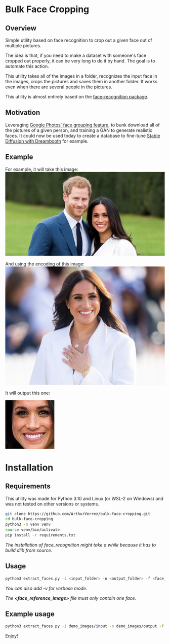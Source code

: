 # Bulk Face Cropping
## Overview
Simple utility based on face recognition to crop out a given face out of multiple pictures.

The idea is that, if you need to make a dataset with someone's face cropped out properly, it can be very long to do it by hand. The goal is to automate this action.

This utility takes all of the images in a folder, recognizes the input face in the images, crops the pictures and saves them in another folder. It works even when there are several people in the pictures.

This utility is almost entirely based on the [face-recognition package](https://face-recognition.readthedocs.io/en/latest/face_recognition.html).

## Motivation
Leveraging [Google Photos' face grouping feature](https://support.google.com/photos/answer/6128838?hl=en&co=GENIE.Platform%3DAndroid), to bunk download all of the pictures of a given person, and training a GAN to generate realistic faces.
It could now be used today to create a database to fine-tune [Stable Diffusion with Dreambooth](https://github.com/XavierXiao/Dreambooth-Stable-Diffusion) for example.

## Example

For example, it will take this image:
![Meghan Markle and prince Harry](demo_images/input/harry-meghan.jpg)

And using the encoding of this image:
![Meghan Markle's face](demo_images/ref_image.jpg)

It will output this one:

![Meghan Markle's face cropped](demo_images/output/harry-meghan-cropped.jpg)

# Installation
## Requirements
This utility was made for Python 3.10 and Linux (or WSL-2 on Windows) and was not tested on other versions or systems.

```bash
git clone https://github.com/ArthurVerrez/bulk-face-cropping.git
cd bulk-face-cropping
python3 -m venv venv
source venv/bin/activate
pip install -r requirements.txt
```

*The installation of face_recognition might take a while because it has to build dlib from source.*

## Usage
```bash
python3 extract_faces.py -i <input_folder> -o <output_folder> -f <face_refence_image>
```
*You can also add -v for verbose mode.*

*The **<face_reference_image>** file must only contain one face.*

## Example usage
```bash
python3 extract_faces.py -i demo_images/input -o demo_images/output -f demo_images/ref_image.jpg
```

Enjoy!